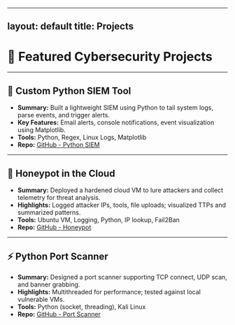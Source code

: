 
---
layout: default
title: Projects
---

# 🧰 Featured Cybersecurity Projects

---

## 🔐 Custom Python SIEM Tool
- **Summary:** Built a lightweight SIEM using Python to tail system logs, parse events, and trigger alerts.
- **Key Features:** Email alerts, console notifications, event visualization using Matplotlib.
- **Tools:** Python, Regex, Linux Logs, Matplotlib
- **Repo:** [GitHub - Python SIEM](https://github.com/WENWA444/python-siem)

---

## 🎯 Honeypot in the Cloud
- **Summary:** Deployed a hardened cloud VM to lure attackers and collect telemetry for threat analysis.
- **Highlights:** Logged attacker IPs, tools, file uploads; visualized TTPs and summarized patterns.
- **Tools:** Ubuntu VM, Logging, Python, IP lookup, Fail2Ban
- **Repo:** [GitHub - Honeypot](https://github.com/WENWA444/honeypot)

---

## ⚡ Python Port Scanner
- **Summary:** Designed a port scanner supporting TCP connect, UDP scan, and banner grabbing.
- **Highlights:** Multithreaded for performance; tested against local vulnerable VMs.
- **Tools:** Python (socket, threading), Kali Linux
- **Repo:** [GitHub - Port Scanner](https://github.com/WENWA444/port-scanner)

